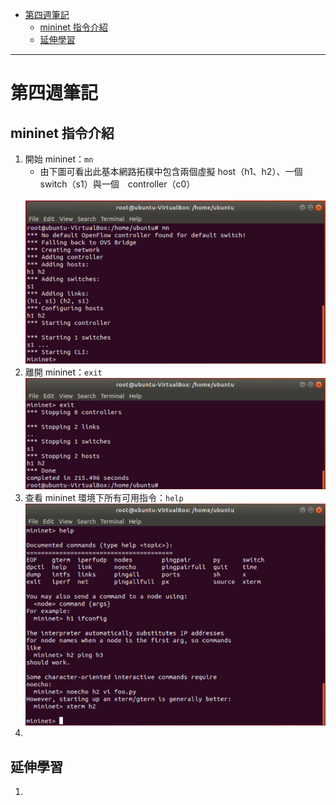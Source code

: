 - [第四週筆記](#第四週筆記)
  - [mininet 指令介紹](#mininet-指令介紹)
  - [延伸學習](#延伸學習)
---
# 第四週筆記
## mininet 指令介紹
1. 開始 mininet：`mn`
   - 由下圖可看出此基本網路拓樸中包含兩個虛擬 host（h1、h2）、一個 switch（s1）與一個　controller（c0）
   <br>
   <img src="Week 4\mininet_mn.PNG" width="550px" />
2. 離開 mininet：`exit`<br>
   <img src="Week 4\mininet_exit.PNG" width="550px" />
3. 查看 mininet 環境下所有可用指令：`help`<br>
   <img src="Week 4\mininet_help.PNG" width="550px" />
4. 

## 延伸學習
1. []()